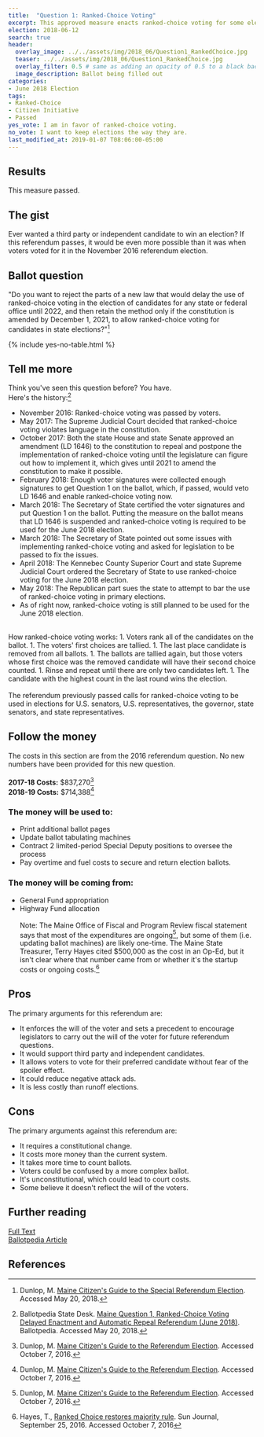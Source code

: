 ```yaml
---
title:  "Question 1: Ranked-Choice Voting"
excerpt: This approved measure enacts ranked-choice voting for some elections.
election: 2018-06-12
search: true
header:
  overlay_image: ../../assets/img/2018_06/Question1_RankedChoice.jpg
  teaser: ../../assets/img/2018_06/Question1_RankedChoice.jpg
  overlay_filter: 0.5 # same as adding an opacity of 0.5 to a black background
  image_description: Ballot being filled out
categories:
- June 2018 Election
tags:
- Ranked-Choice
- Citizen Initiative
- Passed
yes_vote: I am in favor of ranked-choice voting.
no_vote: I want to keep elections the way they are.
last_modified_at: 2019-01-07 T08:06:00-05:00
---
```


## Results
This measure passed.
## The gist
Ever wanted a third party or independent candidate to win an election?  If this referendum passes, it would be even more possible than it was when voters voted for it in the November 2016 referendum election.

## Ballot question
"Do you want to reject the parts of a new law that would delay the use of ranked-choice voting in the election of candidates for any state or federal office until 2022, and then retain the method only if the constitution is amended by December 1, 2021, to allow ranked-choice voting for candidates in state elections?"[^2]

{% include yes-no-table.html %}


## Tell me more
Think you've seen this question before?  You have.
<br>
Here's the history:[^1]

* November 2016: Ranked-choice voting was passed by voters.
* May 2017: The Supreme Judicial Court decided that ranked-choice voting violates language in the constitution.
* October 2017: Both the state House and state Senate approved an amendment (LD 1646) to the constitution to repeal and postpone the implementation of ranked-choice voting until the legislature can figure out how to implement it, which gives until 2021 to amend the constitution to make it possible.
* February 2018: Enough voter signatures were collected enough signatures to get Question 1 on the ballot, which, if passed, would veto LD 1646 and enable ranked-choice voting now.
* March 2018: The Secretary of State certified the voter signatures and put Question 1 on the ballot. Putting the measure on the ballot means that LD 1646 is suspended and ranked-choice voting is required to be used for the June 2018 election.
* March 2018: The Secretary of State pointed out some issues with implementing ranked-choice voting and asked for legislation to be passed to fix the issues.
* April 2018: The Kennebec County Superior Court and state Supreme Judicial Court ordered the Secretary of State to use ranked-choice voting for the June 2018 election.
* May 2018: The Republican part sues the state to attempt to bar the use of ranked-choice voting in primary elections.
* As of right now, ranked-choice voting is still planned to be used for the June 2018 election.

<br>
How ranked-choice voting works:
1. Voters rank all of the candidates on the ballot.
1. The voters' first choices are tallied.
1. The last place candidate is removed from all ballots.
1. The ballots are tallied again, but those voters whose first choice was the removed candidate will have their second choice counted.
1. Rinse and repeat until there are only two candidates left.
1. The candidate with the highest count in the last round wins the election.
<br><br>
The referendum previously passed calls for ranked-choice voting to be used in elections for U.S. senators, U.S. representatives, the governor, state senators, and state representatives.

## Follow the money
The costs in this section are from the 2016 referendum question.  No new numbers have been provided for this new question.
<br><br>**2017-18 Costs:** $837,270[^4]
<br>**2018-19 Costs:** $714,388[^4]

### The money will be used to:
* Print additional ballot pages
* Update ballot tabulating machines
* Contract 2 limited-period Special Deputy positions to oversee the process
* Pay overtime and fuel costs to secure and return election ballots.

### The money will be coming from:
* General Fund appropriation
* Highway Fund allocation
<br><br>
Note: The Maine Office of Fiscal and Program Review fiscal statement says that most of the expenditures are ongoing[^4], but some of them (i.e. updating ballot machines) are likely one-time.  The Maine State Treasurer, Terry Hayes cited $500,000 as the cost in an Op-Ed, but it isn't clear where that number came from or whether it's the startup costs or ongoing costs.[^5]  

## Pros
The primary arguments for this referendum are:

* It enforces the will of the voter and sets a precedent to encourage legislators to carry out the will of the voter for future referendum questions.
* It would support third party and independent candidates.
* It allows voters to vote for their preferred candidate without fear of the spoiler effect.
* It could reduce negative attack ads.
* It is less costly than runoff elections.

## Cons
The primary arguments against this referendum are:
* It requires a constitutional change.
* It costs more money than the current system.
* It takes more time to count ballots.
* Voters could be confused by a more complex ballot.
* It's unconstitutional, which could lead to court costs.
* Some believe it doesn't reflect the will of the voters.

## Further reading
[Full Text](http://www.maine.gov/sos/cec/elec/upcoming/pdf/guide618.pdf)
<br>[Ballotpedia Article](https://ballotpedia.org/Maine_Question_1,_Ranked-Choice_Voting_Delayed_Enactment_and_Automatic_Repeal_Referendum_(June_2018))

## References
[^1]: Ballotpedia State Desk. [Maine Question 1, Ranked-Choice Voting Delayed Enactment and Automatic Repeal Referendum (June 2018)](https://ballotpedia.org/Maine_Question_1,_Ranked-Choice_Voting_Delayed_Enactment_and_Automatic_Repeal_Referendum_(June_2018)). Ballotpedia.  Accessed May 20, 2018.

[^2]: Dunlop, M. [Maine Citizen's Guide to the Special Referendum Election](http://www.maine.gov/sos/cec/elec/upcoming/pdf/guide618.pdf).  Accessed May 20, 2018.

[^3]: Ballotpedia State Desk, [Maine Ranked Choice Voting Initiative, Question 5 (2016)](https://ballotpedia.org/Maine_Ranked_Choice_Voting_Initiative,_Question_5_(2016)). Ballotpedia.  Accessed October 7, 2016.

[^4]: Dunlop, M. [Maine Citizen's Guide to the Referendum Election](http://www.state.me.us/sos/cec/elec/upcoming/citizensguide2016.pdf). Accessed October 7, 2016.

[^5]: Hayes, T., [Ranked Choice restores majority rule](http://www.sunjournal.com/news/columns-analysis/2016/09/25/ranked-choice-restores-majority-rule/1997089).  Sun Journal, September 25, 2016.  Accessed October 7, 2016
